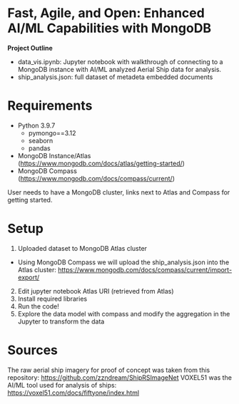 # Fast, Agile, and Open: Enhanced AI/ML Capabilities with MongoDB
**Project Outline**
- data_vis.ipynb: Jupyter notebook with walkthrough of connecting to a MongoDB instance with AI/ML analyzed Aerial Ship data for analysis.
- ship_analysis.json: full dataset of metadeta embedded documents

# Requirements
- Python 3.9.7
  - pymongo==3.12
  - seaborn
  - pandas
- MongoDB Instance/Atlas (https://www.mongodb.com/docs/atlas/getting-started/)
- MongoDB Compass (https://www.mongodb.com/docs/compass/current/)

User needs to have a MongoDB cluster, links next to Atlas and Compass for getting started.

# Setup
1. Uploaded dataset to MongoDB Atlas cluster
  - Using MongoDB Compass we will upload the ship_analysis.json into the Atlas cluster: https://www.mongodb.com/docs/compass/current/import-export/
2. Edit jupyter notebook Atlas URI (retrieved from Atlas)
3. Install required libraries
4. Run the code!
5. Explore the data model with compass and modify the aggregation in the Jupyter to transform the data

# Sources
The raw aerial ship imagery for proof of concept was taken from this repository: https://github.com/zzndream/ShipRSImageNet
VOXEL51 was the AI/ML tool used for analysis of ships: https://voxel51.com/docs/fiftyone/index.html
